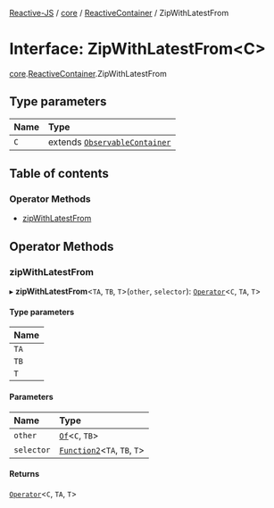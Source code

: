 [Reactive-JS](../README.md) / [core](../modules/core.md) / [ReactiveContainer](../modules/core.ReactiveContainer.md) / ZipWithLatestFrom

# Interface: ZipWithLatestFrom<C\>

[core](../modules/core.md).[ReactiveContainer](../modules/core.ReactiveContainer.md).ZipWithLatestFrom

## Type parameters

| Name | Type |
| :------ | :------ |
| `C` | extends [`ObservableContainer`](core.ObservableContainer.md) |

## Table of contents

### Operator Methods

- [zipWithLatestFrom](core.ReactiveContainer.ZipWithLatestFrom.md#zipwithlatestfrom)

## Operator Methods

### zipWithLatestFrom

▸ **zipWithLatestFrom**<`TA`, `TB`, `T`\>(`other`, `selector`): [`Operator`](../modules/core.Container.md#operator)<`C`, `TA`, `T`\>

#### Type parameters

| Name |
| :------ |
| `TA` |
| `TB` |
| `T` |

#### Parameters

| Name | Type |
| :------ | :------ |
| `other` | [`Of`](../modules/core.Container.md#of)<`C`, `TB`\> |
| `selector` | [`Function2`](../modules/functions.md#function2)<`TA`, `TB`, `T`\> |

#### Returns

[`Operator`](../modules/core.Container.md#operator)<`C`, `TA`, `T`\>
